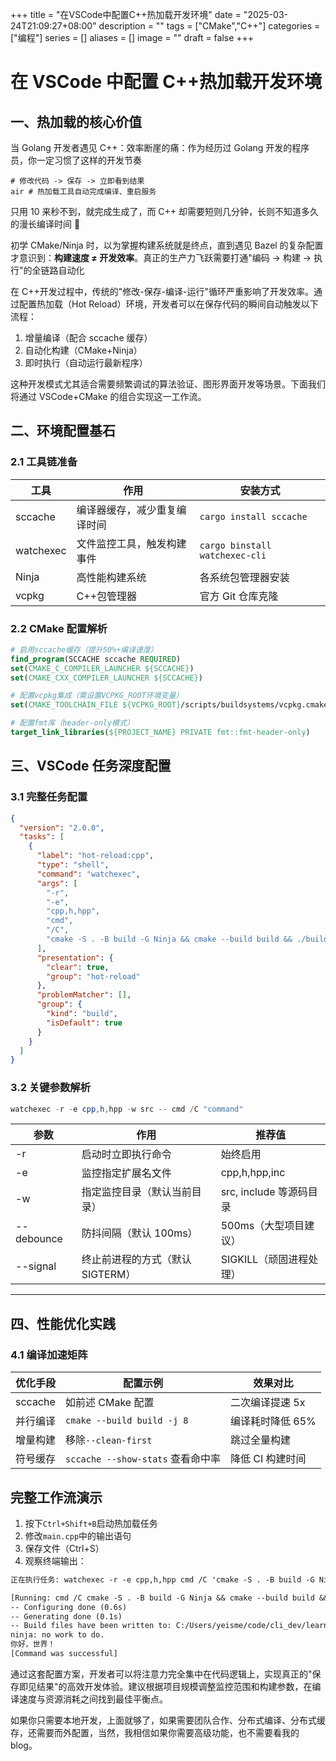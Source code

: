 +++
title = "在VSCode中配置C++热加载开发环境"
date = "2025-03-24T21:09:27+08:00"
description = ""
tags = ["CMake","C++"]
categories = ["编程"]
series = []
aliases = []
image = ""
draft = false
+++

# 在 VSCode 中配置 C++热加载开发环境

## 一、热加载的核心价值

当 Golang 开发者遇见 C++：效率断崖的痛：作为经历过 Golang 开发的程序员，你一定习惯了这样的开发节奏

```
# 修改代码 -> 保存 -> 立即看到结果
air # 热加载工具自动完成编译、重启服务
```

只用 10 来秒不到，就完成生成了，而 C++ 却需要短则几分钟，长则不知道多久的漫长编译时间 🤣

初学 CMake/Ninja 时，以为掌握构建系统就是终点，直到遇见 Bazel 的复杂配置才意识到：​**构建速度 ≠ 开发效率**。真正的生产力飞跃需要打通"编码 → 构建 → 执行"的全链路自动化

在 C++开发过程中，传统的"修改-保存-编译-运行"循环严重影响了开发效率。通过配置热加载（Hot Reload）环境，开发者可以在保存代码的瞬间自动触发以下流程：

1. 增量编译（配合 sccache 缓存）
2. 自动化构建（CMake+Ninja）
3. 即时执行（自动运行最新程序）

这种开发模式尤其适合需要频繁调试的算法验证、图形界面开发等场景。下面我们将通过 VSCode+CMake 的组合实现这一工作流。

## 二、环境配置基石

### 2.1 工具链准备

| 工具      | 作用                         | 安装方式                       |
| --------- | ---------------------------- | ------------------------------ |
| sccache   | 编译器缓存，减少重复编译时间 | `cargo install sccache`        |
| watchexec | 文件监控工具，触发构建事件   | `cargo binstall watchexec-cli` |
| Ninja     | 高性能构建系统               | 各系统包管理器安装             |
| vcpkg     | C++包管理器                  | 官方 Git 仓库克隆              |

### 2.2 CMake 配置解析

```cmake
# 启用sccache缓存（提升50%+编译速度）
find_program(SCCACHE sccache REQUIRED)
set(CMAKE_C_COMPILER_LAUNCHER ${SCCACHE})
set(CMAKE_CXX_COMPILER_LAUNCHER ${SCCACHE})

# 配置vcpkg集成（需设置VCPKG_ROOT环境变量）
set(CMAKE_TOOLCHAIN_FILE ${VCPKG_ROOT}/scripts/buildsystems/vcpkg.cmake)

# 配置fmt库（header-only模式）
target_link_libraries(${PROJECT_NAME} PRIVATE fmt::fmt-header-only)
```

## 三、VSCode 任务深度配置

### 3.1 完整任务配置

```json
{
  "version": "2.0.0",
  "tasks": [
    {
      "label": "hot-reload:cpp",
      "type": "shell",
      "command": "watchexec",
      "args": [
        "-r",
        "-e",
        "cpp,h,hpp",
        "cmd",
        "/C",
        "cmake -S . -B build -G Ninja && cmake --build build && ./build/mqtt_learn.exe"
      ],
      "presentation": {
        "clear": true,
        "group": "hot-reload"
      },
      "problemMatcher": [],
      "group": {
        "kind": "build",
        "isDefault": true
      }
    }
  ]
}
```

### 3.2 关键参数解析

```powershell
watchexec -r -e cpp,h,hpp -w src -- cmd /C "command"
```

| 参数       | 作用                             | 推荐值                  |
| ---------- | -------------------------------- | ----------------------- |
| -r         | 启动时立即执行命令               | 始终启用                |
| -e         | 监控指定扩展名文件               | cpp,h,hpp,inc           |
| -w         | 指定监控目录（默认当前目录）     | src, include 等源码目录 |
| --debounce | 防抖间隔（默认 100ms）           | 500ms（大型项目建议）   |
| --signal   | 终止前进程的方式（默认 SIGTERM） | SIGKILL（顽固进程处理） |

---

## 四、性能优化实践

### 4.1 编译加速矩阵

| 优化手段 | 配置示例                          | 效果对比         |
| -------- | --------------------------------- | ---------------- |
| sccache  | 如前述 CMake 配置                 | 二次编译提速 5x  |
| 并行编译 | `cmake --build build -j 8`        | 编译耗时降低 65% |
| 增量构建 | 移除`--clean-first`               | 跳过全量构建     |
| 符号缓存 | `sccache --show-stats` 查看命中率 | 降低 CI 构建时间 |

## 完整工作流演示

1. 按下`Ctrl+Shift+B`启动热加载任务
2. 修改`main.cpp`中的输出语句
3. 保存文件（Ctrl+S）
4. 观察终端输出：

```txt
正在执行任务: watchexec -r -e cpp,h,hpp cmd /C 'cmake -S . -B build -G Ninja && cmake --build build && ./build/cmake_learn.exe'

[Running: cmd /C cmake -S . -B build -G Ninja && cmake --build build && ./build/cmake_learn.exe]
-- Configuring done (0.6s)
-- Generating done (0.1s)
-- Build files have been written to: C:/Users/yeisme/code/cli_dev/learn_project/cmake_learn/build
ninja: no work to do.
你好，世界！
[Command was successful]
```

通过这套配置方案，开发者可以将注意力完全集中在代码逻辑上，实现真正的"保存即见结果"的高效开发体验。建议根据项目规模调整监控范围和构建参数，在编译速度与资源消耗之间找到最佳平衡点。

如果你只需要本地开发，上面就够了，如果需要团队合作、分布式编译、分布式缓存，还需要而外配置，当然，我相信如果你需要高级功能，也不需要看我的 blog。
